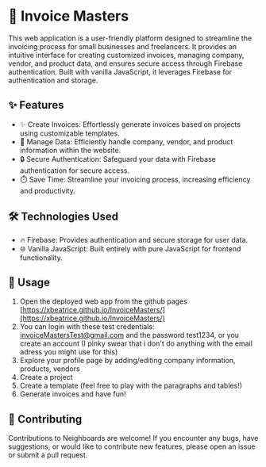 # 🧾 Invoice Masters

This web application is a user-friendly platform designed to streamline the invoicing process for small businesses and freelancers. It provides an intuitive interface for creating customized invoices, managing company, vendor, and product data, and ensures secure access through Firebase authentication. Built with vanilla JavaScript, it leverages Firebase for authentication and storage.

## ✨ Features

- ✨ Create Invoices: Effortlessly generate invoices based on projects using customizable templates.
- 🏢 Manage Data: Efficiently handle company, vendor, and product information within the website.
- 🔒 Secure Authentication: Safeguard your data with Firebase authentication for secure access.
- ⏱️ Save Time: Streamline your invoicing process, increasing efficiency and productivity.

## 🛠️ Technologies Used

- 🔥 Firebase: Provides authentication and secure storage for user data.
- 🌐 Vanilla JavaScript: Built entirely with pure JavaScript for frontend functionality.

## 🎈 Usage

1. Open the deployed web app from the github pages [https://xbeatrice.github.io/InvoiceMasters/](https://xbeatrice.github.io/InvoiceMasters/)
2. You can login with these test credentials: invoiceMastersTest@gmail.com and the password test1234, or you create an account (I pinky swear that i don't do anything with the email adress you might use for this)
3. Explore your profile page by adding/editing company information, products, vendors
4. Create a project
5. Create a template (feel free to play with the paragraphs and tables!) 
6. Generate invoices and have fun!

## 🤝 Contributing

Contributions to Neighboards are welcome! If you encounter any bugs, have suggestions, or would like to contribute new features, please open an issue or submit a pull request.





